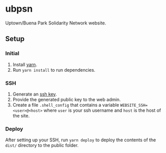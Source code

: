 # ubpsn
Uptown/Buena Park Solidarity Network website.

## Setup

### Initial

1. Install [yarn](https://classic.yarnpkg.com/en/).
2. Run `yarn install` to run dependencies.

### SSH

1. Generate an [ssh key](https://help.github.com/en/github/authenticating-to-github/generating-a-new-ssh-key-and-adding-it-to-the-ssh-agent).
2. Provide the generated public key to the web admin.
3. Create a file `.shell_config` that contains a variable `WEBSITE_SSH=<user>@<host>` where `user` is your ssh username and `host` is the host of the site.

### Deploy

After setting up your SSH, run `yarn deploy` to deploy the contents of the `dist/` directory to the public folder.
